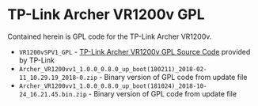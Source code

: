# TP-Link Archer VR1200v GPL

Contained herein is GPL code for the TP-Link Archer VR1200v.

* `VR1200vSPV1_GPL` - [TP-Link Archer VR1200v GPL Source Code](https://static.tp-link.com/upload/gpl-code/2023/202305/20230504/VR1200vSPV1_GPL.tar.gz) provided by TP-Link
* `Archer_VR1200vv1_1.0.0_0.8.0_up_boot(180211)_2018-02-11_10.29.19_2018-0.zip` -
    Binary version of GPL code from update file
* `Archer_VR1200vv1_1.0.0_0.8.0_up_boot(181024)_2018-10-24_16.21.45.bin.zip` -
    Binary version of GPL code from update file
